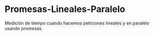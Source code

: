 # Promesas-Lineales-Paralelo
Medición de tiempo cuando hacemos peticiones lineales y en paralelo usando promesas.

